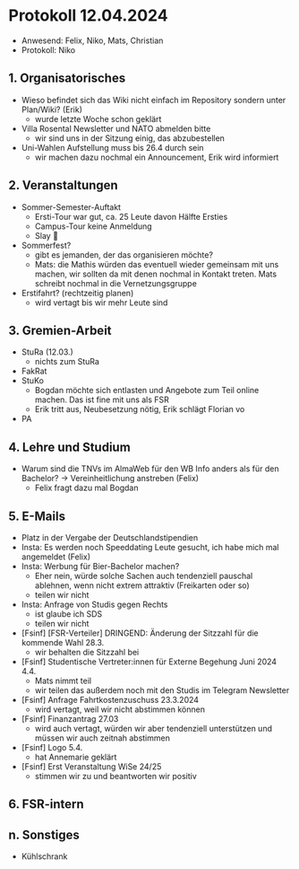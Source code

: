 ---
---

# Protokoll 12.04.2024

* Anwesend: Felix, Niko, Mats, Christian
* Protokoll: Niko


## 1. Organisatorisches
* Wieso befindet sich das Wiki nicht einfach im Repository sondern unter Plan/Wiki? (Erik)
  * wurde letzte Woche schon geklärt
* Villa Rosental Newsletter und NATO abmelden bitte
  * wir sind uns in der Sitzung einig, das abzubestellen
* Uni-Wahlen Aufstellung muss bis 26.4 durch sein
  * wir machen dazu nochmal ein Announcement, Erik wird informiert

## 2. Veranstaltungen
* Sommer-Semester-Auftakt
  * Ersti-Tour war gut, ca. 25 Leute davon Hälfte Ersties
  * Campus-Tour keine Anmeldung
  * Slay 👏
* Sommerfest?
  * gibt es jemanden, der das organisieren möchte?
  * Mats: die Mathis würden das eventuell wieder gemeinsam mit uns machen, wir sollten da mit denen nochmal in Kontakt treten. Mats schreibt nochmal in die Vernetzungsgruppe
* Erstifahrt? (rechtzeitig planen)
  * wird vertagt bis wir mehr Leute sind


## 3. Gremien-Arbeit
* StuRa (12.03.)
  * nichts zum StuRa
* FakRat
* StuKo
  * Bogdan möchte sich entlasten und Angebote zum Teil online machen. Das ist fine mit uns als FSR
  * Erik tritt aus, Neubesetzung nötig, Erik schlägt Florian vo
* PA

## 4. Lehre und Studium
* Warum sind die TNVs im AlmaWeb für den WB Info anders als für den Bachelor? -> Vereinheitlichung anstreben (Felix)
  * Felix fragt dazu mal Bogdan

## 5. E-Mails
* Platz in der Vergabe der Deutschlandstipendien
* Insta: Es werden noch Speeddating Leute gesucht, ich habe mich mal angemeldet (Felix)
* Insta: Werbung für Bier-Bachelor machen?
  * Eher nein, würde solche Sachen auch tendenziell pauschal ablehnen, wenn nicht extrem attraktiv (Freikarten oder so)
  * teilen wir nicht
* Insta: Anfrage von Studis gegen Rechts
  * ist glaube ich SDS
  * teilen wir nicht
* [Fsinf] [FSR-Verteiler] DRINGEND: Änderung der Sitzzahl für die kommende Wahl 28.3.
  * wir behalten die Sitzzahl bei
* [Fsinf] Studentische Vertreter:innen für Externe Begehung Juni 2024 4.4.
  * Mats nimmt teil
  * wir teilen das außerdem noch mit den Studis im Telegram Newsletter
* [Fsinf] Anfrage Fahrtkostenzuschuss 23.3.2024
  * wird vertagt, weil wir nicht abstimmen können
* [Fsinf] Finanzantrag 27.03 
  * wird auch vertagt, würden wir aber tendenziell unterstützen und müssen wir auch zeitnah abstimmen
* [Fsinf] Logo 5.4.
  * hat Annemarie geklärt
* [Fsinf] Erst Veranstaltung WiSe 24/25
  * stimmen wir zu und beantworten wir positiv

## 6. FSR-intern

## n. Sonstiges
* Kühlschrank

